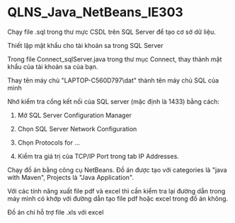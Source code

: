 # QLNS_Java_NetBeans_IE303
 
 Chạy file .sql trong thư mực CSDL trên SQL Server để tạo cơ sở dữ liệu.
 
 Thiết lập mật khẩu cho tài khoản sa trong SQL Server
 
 Trong file Connect_sqlServer.java trong thư mục Connect, thay <your-pass> thành mật khẩu của tài khoản sa của bạn.
 
 Thay tên máy chủ "LAPTOP-C560D797\\dat" thành tên máy chủ SQL của mình
 
 Nhớ kiểm tra cổng kết nối của SQL server (mặc định là 1433) bằng cách:
 
 1. Mở SQL Server Configuration Manager
 
 2. Chọn SQL Server Network Configuration

 3. Chọn Protocols for ...

 4. Kiểm tra giá trị của TCP/IP Port trong tab IP Addresses.
  
 Chạy đồ án bằng công cụ NetBeans. Đồ án được tạo với categories là "java with Maven", Projects là "Java Application".

 Với các tính năng xuất file pdf và excel thì cần kiểm tra lại đường dẫn trong máy mình có khớp với đường dẫn tạo file pdf hoặc excel trong đồ án không.

 Đồ án chỉ hỗ trợ file .xls với excel
